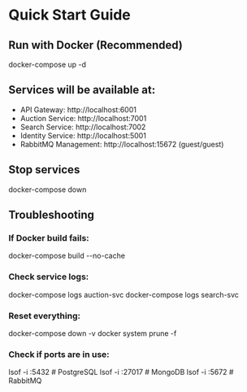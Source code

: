 # Quick Start Guide

## Run with Docker (Recommended)
docker-compose up -d

## Services will be available at:
- API Gateway: http://localhost:6001
- Auction Service: http://localhost:7001
- Search Service: http://localhost:7002  
- Identity Service: http://localhost:5001
- RabbitMQ Management: http://localhost:15672 (guest/guest)

## Stop services
docker-compose down
## Troubleshooting

### If Docker build fails:
docker-compose build --no-cache

### Check service logs:
docker-compose logs auction-svc
docker-compose logs search-svc

### Reset everything:
docker-compose down -v
docker system prune -f

### Check if ports are in use:
lsof -i :5432  # PostgreSQL
lsof -i :27017 # MongoDB
lsof -i :5672  # RabbitMQ
